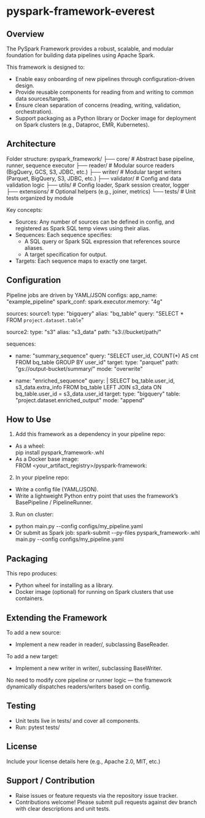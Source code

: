 pyspark-framework-everest
=========================

Overview
--------
The PySpark Framework provides a robust, scalable, and modular foundation for building data pipelines using Apache Spark.

This framework is designed to:
- Enable easy onboarding of new pipelines through configuration-driven design.
- Provide reusable components for reading from and writing to common data sources/targets.
- Ensure clean separation of concerns (reading, writing, validation, orchestration).
- Support packaging as a Python library or Docker image for deployment on Spark clusters (e.g., Dataproc, EMR, Kubernetes).

Architecture
------------
Folder structure:
pyspark_framework/
├── core/            # Abstract base pipeline, runner, sequence executor
├── reader/          # Modular source readers (BigQuery, GCS, S3, JDBC, etc.)
├── writer/          # Modular target writers (Parquet, BigQuery, S3, JDBC, etc.)
├── validator/       # Config and data validation logic
├── utils/           # Config loader, Spark session creator, logger
├── extensions/      # Optional helpers (e.g., joiner, metrics)
└── tests/           # Unit tests organized by module

Key concepts:
- Sources: Any number of sources can be defined in config, and registered as Spark SQL temp views using their alias.
- Sequences: Each sequence specifies:
  - A SQL query or Spark SQL expression that references source aliases.
  - A target specification for output.
- Targets: Each sequence maps to exactly one target.

Configuration
-------------
Pipeline jobs are driven by YAML/JSON configs:
app_name: "example_pipeline"
spark_conf:
  spark.executor.memory: "4g"

sources:
  source1:
    type: "bigquery"
    alias: "bq_table"
    query: "SELECT * FROM `project.dataset.table`"

  source2:
    type: "s3"
    alias: "s3_data"
    path: "s3://bucket/path/"

sequences:
  - name: "summary_sequence"
    query: "SELECT user_id, COUNT(*) AS cnt FROM bq_table GROUP BY user_id"
    target:
      type: "parquet"
      path: "gs://output-bucket/summary/"
      mode: "overwrite"

  - name: "enriched_sequence"
    query: |
      SELECT bq_table.user_id, s3_data.extra_info
      FROM bq_table
      LEFT JOIN s3_data ON bq_table.user_id = s3_data.user_id
    target:
      type: "bigquery"
      table: "project.dataset.enriched_output"
      mode: "append"

How to Use
----------
1. Add this framework as a dependency in your pipeline repo:
- As a wheel:  
  pip install pyspark_framework-<version>.whl
- As a Docker base image:  
  FROM <your_artifact_registry>/pyspark-framework:<version>

2. In your pipeline repo:
- Write a config file (YAML/JSON).
- Write a lightweight Python entry point that uses the framework’s BasePipeline / PipelineRunner.

3. Run on cluster:
- python main.py --config configs/my_pipeline.yaml
- Or submit as Spark job:
  spark-submit --py-files pyspark_framework-<version>.whl main.py --config configs/my_pipeline.yaml

Packaging
---------
This repo produces:
- Python wheel for installing as a library.
- Docker image (optional) for running on Spark clusters that use containers.

Extending the Framework
-----------------------
To add a new source:
- Implement a new reader in reader/, subclassing BaseReader.

To add a new target:
- Implement a new writer in writer/, subclassing BaseWriter.

No need to modify core pipeline or runner logic — the framework dynamically dispatches readers/writers based on config.

Testing
-------
- Unit tests live in tests/ and cover all components.
- Run: pytest tests/

License
-------
Include your license details here (e.g., Apache 2.0, MIT, etc.)

Support / Contribution
----------------------
- Raise issues or feature requests via the repository issue tracker.
- Contributions welcome! Please submit pull requests against dev branch with clear descriptions and unit tests.
